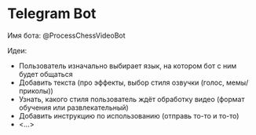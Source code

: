 # Telegram Bot

Имя бота: @ProcessChessVideoBot

Идеи:
- Пользователь изначально выбирает язык, на котором бот с ним будет общаться
- Добавить текста (про эффекты, выбор стиля озвучки (голос, мемы/приколы))
- Узнать, какого стиля пользователь ждёт обработку видео (формат обучения или развлекательный)
- Добавить инструкцию по использованию (отправь то-то и то-то)
- <...>